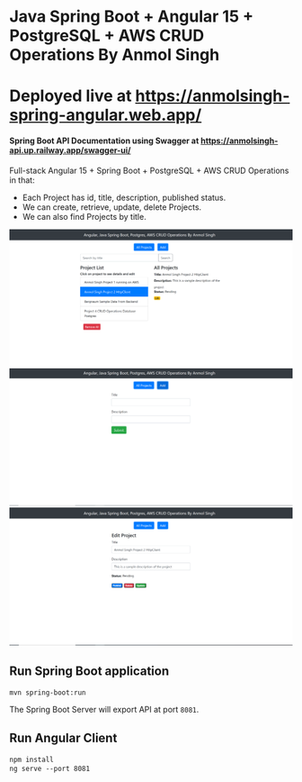 # Java Spring Boot + Angular 15 + PostgreSQL + AWS CRUD Operations By Anmol Singh

# Deployed live at https://anmolsingh-spring-angular.web.app/

#### Spring Boot API Documentation using Swagger at https://anmolsingh-api.up.railway.app/swagger-ui/

Full-stack Angular 15 + Spring Boot + PostgreSQL + AWS CRUD Operations in that:

- Each Project has id, title, description, published status.
- We can create, retrieve, update, delete Projects.
- We can also find Projects by title.

![demo-1.png](demo-1.png)
![demo-2.png](demo-2.png)
![demo-3.png](demo-3.png)

## Run Spring Boot application

```
mvn spring-boot:run
```

The Spring Boot Server will export API at port `8081`.

## Run Angular Client

```
npm install
ng serve --port 8081
```
